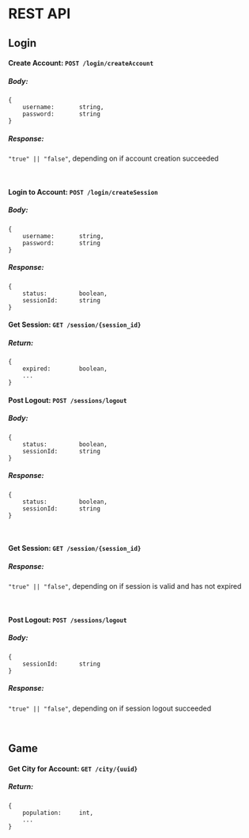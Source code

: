 # REST API

## Login

#### Create Account: `POST /login/createAccount`
##### Body:
```
{
    username:       string,
    password:       string
}
```

##### Response:
`"true" || "false"`, depending on if account creation succeeded

</br>

#### Login to Account: `POST /login/createSession`
##### Body:
```
{
    username:       string,
    password:       string
}
```

##### Response:
```
{
    status:         boolean,
    sessionId:      string
}
```

#### Get Session: `GET /session/{session_id}`
##### Return:
```
{
    expired:        boolean,
    ...
}
```

#### Post Logout: `POST /sessions/logout`
##### Body:
```
{
    status:         boolean,
    sessionId:      string
}
```

##### Response:
```
{
    status:         boolean,
    sessionId:      string
}
```
</br>

#### Get Session: `GET /session/{session_id}`
##### Response:
`"true" || "false"`, depending on if session is valid and has not expired

</br>

#### Post Logout: `POST /sessions/logout`
##### Body:
```
{
    sessionId:      string
}
```

##### Response:
`"true" || "false"`, depending on if session logout succeeded

</br>

## Game

#### Get City for Account: `GET /city/{uuid}`
##### Return:
```
{
    population:     int,
    ...
}
```

